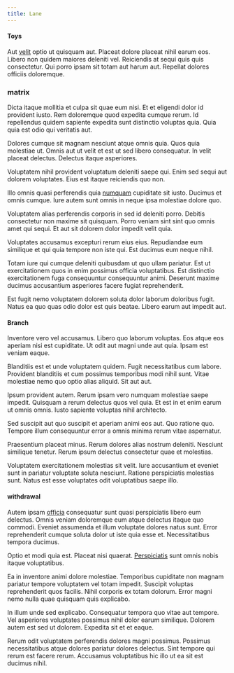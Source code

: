 ```yaml
---
title: Lane
---
```


#### Toys

Aut [velit](/dolore/odio/neque/repellat/system.md) optio ut quisquam aut. Placeat dolore placeat nihil earum eos. Libero non quidem maiores deleniti vel. Reiciendis at sequi quis quis consectetur. Qui porro ipsam sit totam aut harum aut. Repellat dolores officiis doloremque.

### matrix

Dicta itaque mollitia et culpa sit quae eum nisi. Et et eligendi dolor id provident iusto. Rem doloremque quod expedita cumque rerum. Id repellendus quidem sapiente expedita sunt distinctio voluptas quia. Quia quia est odio qui veritatis aut.

Dolores cumque sit magnam nesciunt atque omnis quia. Quos quia molestiae ut. Omnis aut ut velit et est ut sed libero consequatur. In velit placeat delectus. Delectus itaque asperiores.

Voluptatem nihil provident voluptatum deleniti saepe qui. Enim sed sequi aut dolorem voluptates. Eius est itaque reiciendis quo non.

Illo omnis quasi perferendis quia [numquam](/facere/odit/equatorial_guinea.md) cupiditate sit iusto. Ducimus et omnis cumque. Iure autem sunt omnis in neque ipsa molestiae dolore quo.

Voluptatem alias perferendis corporis in sed id deleniti porro. Debitis consectetur non maxime sit quisquam. Porro veniam sint sint quo omnis amet qui sequi. Et aut sit dolorem dolor impedit velit quia.

Voluptates accusamus excepturi rerum eius eius. Repudiandae eum similique et qui quia tempore non iste qui. Est ducimus eum neque nihil.

Totam iure qui cumque deleniti quibusdam ut quo ullam pariatur. Est ut exercitationem quos in enim possimus officia voluptatibus. Est distinctio exercitationem fuga consequuntur consequuntur animi. Deserunt maxime ducimus accusantium asperiores facere fugiat reprehenderit.

Est fugit nemo voluptatem dolorem soluta dolor laborum doloribus fugit. Natus ea quo quas odio dolor est quis beatae. Libero earum aut impedit aut.

#### Branch

Inventore vero vel accusamus. Libero quo laborum voluptas. Eos atque eos aperiam nisi est cupiditate. Ut odit aut magni unde aut quia. Ipsam est veniam eaque.

Blanditiis est et unde voluptatem quidem. Fugit necessitatibus cum labore. Provident blanditiis et cum possimus temporibus modi nihil sunt. Vitae molestiae nemo quo optio alias aliquid. Sit aut aut.

Ipsum provident autem. Rerum ipsam vero numquam molestiae saepe impedit. Quisquam a rerum delectus quos vel quia. Et est in et enim earum ut omnis omnis. Iusto sapiente voluptas nihil architecto.

Sed suscipit aut quo suscipit et aperiam animi eos aut. Quo ratione quo. Tempore illum consequuntur error a omnis minima rerum vitae aspernatur.

Praesentium placeat minus. Rerum dolores alias nostrum deleniti. Nesciunt similique tenetur. Rerum ipsum delectus consectetur quae et molestias.

Voluptatem exercitationem molestias sit velit. Iure accusantium et eveniet sunt in pariatur voluptate soluta nesciunt. Ratione perspiciatis molestias sunt. Natus est esse voluptates odit voluptatibus saepe illo.

#### withdrawal

Autem ipsam [officia](/voluptate/expedita/shoes.md) consequatur sunt quasi perspiciatis libero eum delectus. Omnis veniam doloremque eum atque delectus itaque quo commodi. Eveniet assumenda et illum voluptate dolores natus sunt. Error reprehenderit cumque soluta dolor ut iste quia esse et. Necessitatibus tempora ducimus.

Optio et modi quia est. Placeat nisi quaerat. [Perspiciatis](/voluptate/intelligent_metal_tuna_burundi_franc_land.md) sunt omnis nobis itaque voluptatibus.

Ea in inventore animi dolore molestiae. Temporibus cupiditate non magnam pariatur tempore voluptatem vel totam impedit. Suscipit voluptas reprehenderit quos facilis. Nihil corporis ex totam dolorum. Error magni nemo nulla quae quisquam quis explicabo.

In illum unde sed explicabo. Consequatur tempora quo vitae aut tempore. Vel asperiores voluptates possimus nihil dolor earum similique. Dolorem autem est sed ut dolorem. Expedita sit et et eaque.

Rerum odit voluptatem perferendis dolores magni possimus. Possimus necessitatibus atque dolores pariatur dolores delectus. Sint tempore qui rerum est facere rerum. Accusamus voluptatibus hic illo ut ea sit est ducimus nihil.
